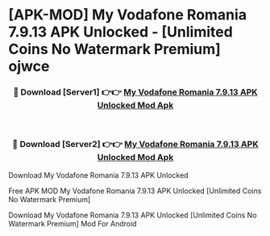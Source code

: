 # [APK-MOD] My Vodafone Romania 7.9.13 APK Unlocked - [Unlimited Coins No Watermark Premium] ojwce



<div align="center">
<h3>🔴 Download [Server1] 👉👉 <a href="https://momento.my/?title=My_Vodafone_Romania_7.9.13_APK_Unlocked">My Vodafone Romania 7.9.13 APK Unlocked Mod Apk</a></h3><br>

<h3>🔴 Download [Server2] 👉👉 <a href="https://momento.my/?title=My_Vodafone_Romania_7.9.13_APK_Unlocked">My Vodafone Romania 7.9.13 APK Unlocked Mod Apk</a></h3>
</div>



Download My Vodafone Romania 7.9.13 APK Unlocked 

Free APK MOD My Vodafone Romania 7.9.13 APK Unlocked [Unlimited Coins No Watermark Premium]

Download My Vodafone Romania 7.9.13 APK Unlocked [Unlimited Coins No Watermark Premium] Mod For Android
